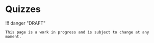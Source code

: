 # Quizzes

!!! danger "DRAFT"

    This page is a work in progress and is subject to change at any moment.
